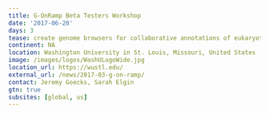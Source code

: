 ```yaml
---
title: G-OnRamp Beta Testers Workshop
date: '2017-06-20'
days: 3
tease: create genome browsers for collaborative annotations of eukaryotic genomes
continent: NA
location: Washington University in St. Louis, Missouri, United States
image: /images/logos/WashULogoWide.jpg
location_url: https://wustl.edu/
external_url: /news/2017-03-g-on-ramp/
contact: Jeremy Goecks, Sarah Elgin
gtn: true
subsites: [global, us]
---
```

